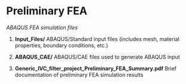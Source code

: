 # Preliminary FEA

*ABAQUS FEA simulation files*

1. **Input_Files/**   ABAQUS/Standard input files (includes mesh, material properties, boundary conditions, etc.)

2. **ABAQUS_CAE/**   ABAQUS/CAE files used to generate ABAQUS input

3. **Generic_IVC_filter_project_Preliminary_FEA_Summary.pdf**   Brief documentation of preliminary FEA simulation results

